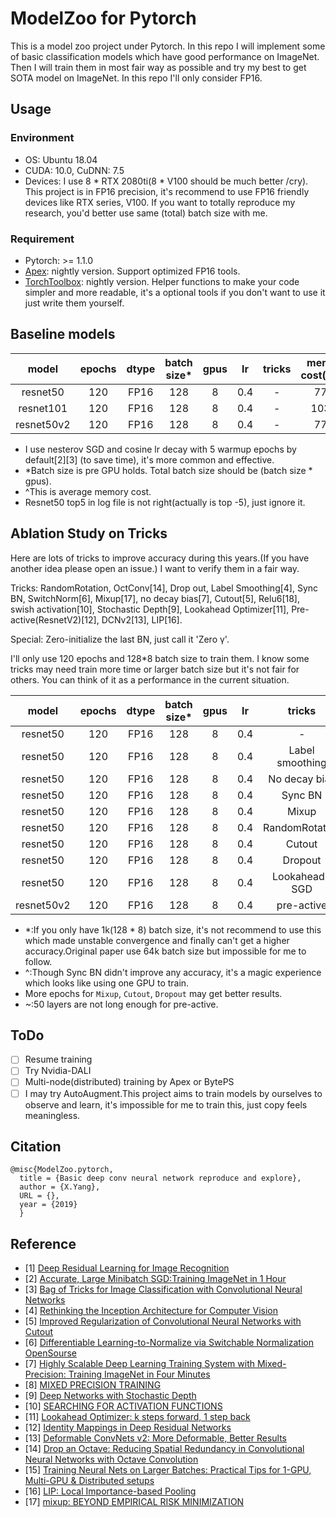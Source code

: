 # ModelZoo for Pytorch

This is a model zoo project under Pytorch. In this repo I will implement some of basic classification 
models which have good performance on ImageNet. Then I will train them in most fair way as possible and
try my best to get SOTA model on ImageNet. In this repo I'll only consider FP16.


## Usage
### Environment
- OS: Ubuntu 18.04
- CUDA: 10.0, CuDNN: 7.5
- Devices: I use 8 * RTX 2080ti(8 * V100 should be much better /cry). This project is in FP16 precision, it's recommend to use FP16 friendly devices like 
RTX series, V100. If you want to totally reproduce my research, you'd better use same (total) batch size with me.

### Requirement
- Pytorch: >= 1.1.0
- [Apex](https://github.com/NVIDIA/apex): nightly version. Support optimized FP16 tools. 
- [TorchToolbox](https://github.com/deeplearningforfun/torch-toolbox): nightly version. 
Helper functions to make your code simpler and more readable, it's a optional tools
if you don't want to use it just write them yourself.


## Baseline models

|model | epochs| dtype |batch size*|gpus  | lr  |  tricks|memory cost(MiB)^|top1/top5  |
|:----:|:-----:|:-----:|:---------:|:----:|:---:|:------:|:---------------:|:---------:|
|resnet50|120  |FP16   |128        |  8   |0.4  | -      |   7700          |77.36/-    |
|resnet101|120 |FP16   |128        |  8   |0.4  | -      |   10341         |78.02/93.89|
|resnet50v2|120|FP16   |128        |  8   |0.4  | -      |   7700          |77.06/93.44|

- I use nesterov SGD and cosine lr decay with 5 warmup epochs by default[2][3] (to save time), it's more common and effective.
- *Batch size is pre GPU holds. Total batch size should be (batch size * gpus).
- ^This is average memory cost.
- Resnet50 top5 in log file is not right(actually is top -5), just ignore it.

## Ablation Study on Tricks
Here are lots of tricks to improve accuracy during this years.(If you have another idea please open an issue.)
I want to verify them in a fair way.


Tricks: RandomRotation, OctConv[14], Drop out, Label Smoothing[4], Sync BN, SwitchNorm[6], Mixup[17], no decay bias[7], 
Cutout[5], Relu6[18], swish activation[10], Stochastic Depth[9], Lookahead Optimizer[11], Pre-active(ResnetV2)[12],
DCNv2[13], LIP[16].


Special: Zero-initialize the last BN, just call it 'Zero γ'.

I'll only use 120 epochs and 128*8 batch size to train them.
I know some tricks may need train more time or larger batch size but it's not fair for others.
You can think of it as a performance in the current situation.


|model | epochs| dtype |batch size*|gpus  | lr  |  tricks|degree|top1/top5  |improve |
|:----:|:-----:|:-----:|:---------:|:----:|:---:|:------:|:----:|:---------:|:------:|
|resnet50|120  |FP16   |128        | 8    |0.4  | -      |   -  |77.36/-    |baseline|
|resnet50|120  |FP16   |128        | 8    |0.4  |Label smoothing|smoothing=0.1|77.78/93.80 |+0.42 |
|resnet50|120  |FP16   |128        | 8    |0.4  |No decay bias  |-            |77.28/93.61*|-0.08 |
|resnet50|120  |FP16   |128        | 8    |0.4  |Sync BN        |-            |77.31/93.49^|-0.05 |
|resnet50|120  |FP16   |128        | 8    |0.4  |Mixup          |alpha=0.2    |77.49/93.73 |+0.13 |
|resnet50|120  |FP16   |128        | 8    |0.4  |RandomRotation |degree=15    |76.64/93.28 |-1.15 |
|resnet50|120  |FP16   |128        | 8    |0.4  |Cutout         |read code    |77.44/93.62 |+0.08 |
|resnet50|120  |FP16   |128        | 8    |0.4  |Dropout        |rate=0.3     |77.11/93.58 |-0.25 |
|resnet50|120  |FP16   |128        | 8    |0.4  |Lookahead-SGD  |    -        |77.23/93.39 |-0.13 |
|resnet50v2|120  |FP16 |128        | 8    |0.4  |pre-active     |    -        |77.06/93.44~|-0.30 |


- *:If you only have 1k(128 * 8) batch size, it's not recommend to use this which made unstable convergence and finally 
    can't get a higher accuracy.Original paper use 64k batch size but impossible for me to follow.
- ^:Though Sync BN didn't improve any accuracy, it's a magic experience which looks like using one GPU to train.
- More epochs for `Mixup`, `Cutout`, `Dropout` may get better results.
- ~:50 layers are not long enough for pre-active.

## ToDo
- [ ] Resume training
- [ ] Try Nvidia-DALI
- [ ] Multi-node(distributed) training by Apex or BytePS
- [ ] I may try AutoAugment.This project aims to train models by ourselves to observe and learn,
     it's impossible for me to train this, just copy feels meaningless.

## Citation
```
@misc{ModelZoo.pytorch,
  title = {Basic deep conv neural network reproduce and explore},
  author = {X.Yang},
  URL = {},
  year = {2019}
  }
```

## Reference
- [1] [Deep Residual Learning for Image Recognition](https://arxiv.org/pdf/1512.03385.pdf)
- [2] [Accurate, Large Minibatch SGD:Training ImageNet in 1 Hour](https://arxiv.org/pdf/1706.02677.pdf)
- [3] [Bag of Tricks for Image Classification with Convolutional Neural Networks](https://arxiv.org/pdf/1812.01187.pdf)
- [4] [Rethinking the Inception Architecture for Computer Vision](https://arxiv.org/pdf/1512.00567.pdf)
- [5] [Improved Regularization of Convolutional Neural Networks with Cutout](https://arxiv.org/pdf/1708.04552.pdf)
- [6] [Differentiable Learning-to-Normalize via Switchable Normalization](https://arxiv.org/pdf/1806.10779.pdf) [OpenSourse](https://github.com/switchablenorms/Switchable-Normalization)
- [7] [Highly Scalable Deep Learning Training System with Mixed-Precision: Training ImageNet in Four Minutes](https://arxiv.org/pdf/1807.11205.pdf)
- [8] [MIXED PRECISION TRAINING](https://arxiv.org/pdf/1710.03740.pdf)
- [9] [Deep Networks with Stochastic Depth](https://arxiv.org/pdf/1603.09382.pdf)
- [10] [SEARCHING FOR ACTIVATION FUNCTIONS](https://arxiv.org/pdf/1710.05941.pdf)
- [11] [Lookahead Optimizer: k steps forward, 1 step back](https://arxiv.org/abs/1907.08610)
- [12] [Identity Mappings in Deep Residual Networks](https://arxiv.org/pdf/1603.05027.pdf)
- [13] [Deformable ConvNets v2: More Deformable, Better Results](https://arxiv.org/pdf/1811.11168.pdf)
- [14] [Drop an Octave: Reducing Spatial Redundancy in Convolutional Neural Networks with Octave Convolution](https://export.arxiv.org/pdf/1904.05049)
- [15] [Training Neural Nets on Larger Batches: Practical Tips for 1-GPU, Multi-GPU & Distributed setups](https://medium.com/huggingface/training-larger-batches-practical-tips-on-1-gpu-multi-gpu-distributed-setups-ec88c3e51255)
- [16] [LIP: Local Importance-based Pooling](https://arxiv.org/pdf/1908.04156v1.pdf)
- [17] [mixup: BEYOND EMPIRICAL RISK MINIMIZATION](https://arxiv.org/pdf/1710.09412.pdf)